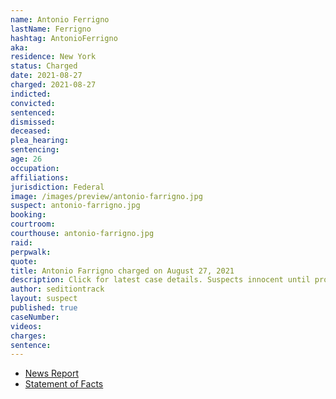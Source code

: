 ```yaml
---
name: Antonio Ferrigno
lastName: Ferrigno
hashtag: AntonioFerrigno
aka:
residence: New York
status: Charged
date: 2021-08-27
charged: 2021-08-27
indicted:
convicted:
sentenced:
dismissed:
deceased:
plea_hearing:
sentencing:
age: 26
occupation:
affiliations:
jurisdiction: Federal
image: /images/preview/antonio-farrigno.jpg
suspect: antonio-farrigno.jpg
booking:
courtroom:
courthouse: antonio-farrigno.jpg
raid:
perpwalk:
quote:
title: Antonio Farrigno charged on August 27, 2021
description: Click for latest case details. Suspects innocent until proven guilty.
author: seditiontrack
layout: suspect
published: true
caseNumber:
videos:
charges:
sentence:
---
```

- [News Report](https://www.dailymail.co.uk/news/article-9945027/Two-Brooklyn-men-arrested-January-6-Capitol-riot-appeared-livestream-video.html)
- [Statement of Facts](https://storage.courtlistener.com/recap/gov.uscourts.dcd.235042/gov.uscourts.dcd.235042.1.1.pdf)
